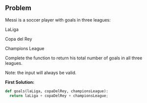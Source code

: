 ## Problem

Messi is a soccer player with goals in three leagues:

LaLiga

Copa del Rey

Champions League

Complete the function to return his total number of goals in all three leagues.

Note: the input will always be valid.

**First Solution:**
```python
def goals(laLiga, copaDelRey, championsLeague):
  return laLiga + copaDelRey + championsLeague;
```    
